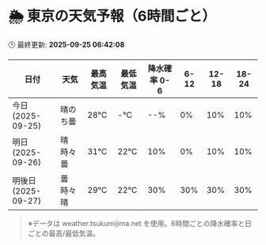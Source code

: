 # 🌦️ 東京の天気予報（6時間ごと）

🕒 最終更新: **2025-09-25 06:42:08**

| 日付 | 天気 | 最高気温 | 最低気温 | 降水確率 0-6 | 6-12 | 12-18 | 18-24 |
|------|------|----------|----------|------------|------|------|------|
| 今日 (2025-09-25) | 晴のち曇 | 28℃ | -℃ | --% | 0% | 10% | 10% |
| 明日 (2025-09-26) | 晴時々曇 | 31℃ | 22℃ | 10% | 0% | 10% | 10% |
| 明後日 (2025-09-27) | 曇時々晴 | 29℃ | 22℃ | 30% | 30% | 30% | 30% |

> ※データは weather.tsukumijima.net を使用。6時間ごとの降水確率と日ごとの最高/最低気温。